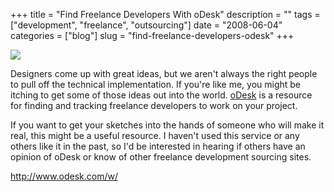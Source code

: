 +++
title = "Find Freelance Developers With oDesk"
description = ""
tags = ["development", "freelance", "outsourcing"]
date = "2008-06-04"
categories = ["blog"]
slug = "find-freelance-developers-odesk"
+++



  <div class="notebook-screenshot"><a href="http://www.odesk.com/w/"><img src="//konigi.com/media/bluga/wt4846e2291ee4d.jpg"/></a></div><p>Designers come up with great ideas, but we aren't always the right people to pull off the technical implementation. If you're like me, you might be itching to get some of those ideas out into the world. <a href="http://www.odesk.com/w/">oDesk</a> is a resource for finding and tracking freelance developers to work on your project. </p>
<p>If you want to get your sketches into the hands of someone who will make it real, this might be a useful resource. I haven't used this service or any others like it in the past, so I'd be interested in hearing if others have an opinion of oDesk or know of other freelance development sourcing sites.</p>
    
  <a href="http://www.odesk.com/w/">http://www.odesk.com/w/</a>
